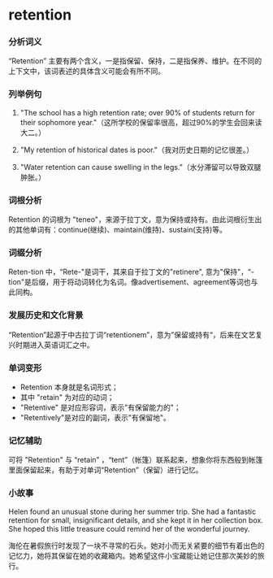 # retention

### 分析词义

  

“Retention” 主要有两个含义，一是指保留、保持，二是指保养、维护。在不同的上下文中，该词表述的具体含义可能会有所不同。

  

### 列举例句

  

1.  "The school has a high retention rate; over 90% of students return for their sophomore year."（这所学校的保留率很高，超过90%的学生会回来读大二。）
    
      
    
2.  "My retention of historical dates is poor."（我对历史日期的记忆很差。）
    
      
    
3.  "Water retention can cause swelling in the legs."（水分滞留可以导致双腿肿胀。）
    
      
    

  

### 词根分析

  

Retention 的词根为 "teneo"，来源于拉丁文，意为保持或持有。由此词根衍生出的其他单词有：continue(继续)、maintain(维持)、sustain(支持)等。

  

### 词缀分析

  

Reten-tion 中，“Rete-"是词干，其来自于拉丁文的"retinere", 意为"保持"，“-tion"是后缀，用于将动词转化为名词。像advertisement、agreement等词也与此同构。

  

### 发展历史和文化背景

  

“Retention”起源于中古拉丁词“retentionem”，意为”保留或持有“，后来在文艺复兴时期进入英语词汇之中。

  

### 单词变形

  

*   Retention 本身就是名词形式；
*   其中 "retain" 为对应的动词；
*   "Retentive" 是对应形容词，表示"有保留能力的"；
*   "Retentively"是对应的副词，表示"有保留地"。

  

### 记忆辅助

  

可将 "Retention" 与 “retain” ，“tent”（帐篷）联系起来，想象你将东西般到帐篷里面保留起来，有助于对单词“Retention”（保留）进行记忆。

  

### 小故事

  

Helen found an unusual stone during her summer trip. She had a fantastic retention for small, insignificant details, and she kept it in her collection box. She hoped this little treasure could remind her of the wonderful journey.

  

海伦在暑假旅行时发现了一块不寻常的石头。她对小而无关紧要的细节有着出色的记忆力，她将其保留在她的收藏箱内。她希望这件小宝藏能让她记住那次美妙的旅行。
